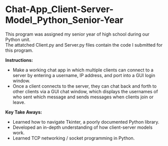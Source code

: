 # Chat-App_Client-Server-Model_Python_Senior-Year

This program was assigned my senior year of high school during our Python unit. <br/>
The attatched Client.py and Server.py files contain the code I submitted for this program.

**Instructions:**
- Make a working chat app in which multiple clients can connect to a server by entering a username, IP address, and port into a GUI login window.
- Once a client connects to the server, they can chat back and forth to other clients via a GUI chat window, which displays the usernames of who sent which message and sends messages when clients join or leave.

**Key Take Aways:**
- Learned how to navigate Tkinter, a poorly documented Python library.
- Developed an in-depth understanding of how client-server models work.
- Learned TCP networking / socket programming in Python.
